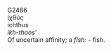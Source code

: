 <body>
  <p>G2486<br>  ἰχθύς  <br> ichthus  <br><i>ikh-thoos‘ </i><br>Of uncertain affinity; a <i>fish:</i> - fish.<br></p>
 </body>